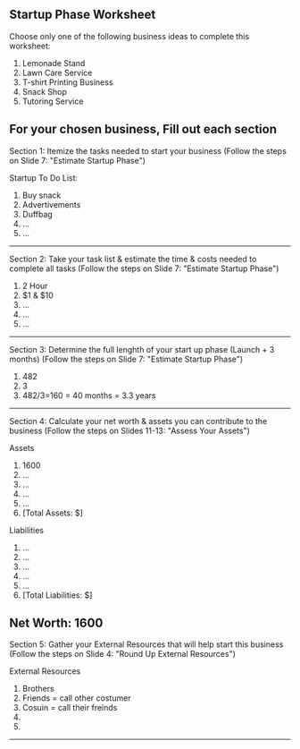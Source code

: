 Startup Phase Worksheet
-----------------------

Choose only one of the following business ideas to complete this worksheet:
1. Lemonade Stand
2. Lawn Care Service
3. T-shirt Printing Business
4. Snack Shop
5. Tutoring Service

For your chosen business, Fill out each section
----------------------------------------------------------------------

Section 1: Itemize the tasks needed to start your business
(Follow the steps on Slide 7: "Estimate Startup Phase")

Startup To Do List:
1. Buy snack 
2. Advertivements 
3. Duffbag 
4. ...
5. ...

----------------------------------------------------------------------

Section 2: Take your task list & estimate the time & costs needed to complete all tasks
(Follow the steps on Slide 7: "Estimate Startup Phase")

1. 2 Hour   
2. $1 & $10
3. ...
4. ...
5. ...

----------------------------------------------------------------------

Section 3: Determine the full lenghth of your start up phase (Launch + 3 months) 
(Follow the steps on Slide 7: "Estimate Startup Phase")

1.  482 
2. 3
3. 482/3=160 = 40 months = 3.3 years 

----------------------------------------------------------------------

Section 4: Calculate your net worth & assets you can contribute to the business
(Follow the steps on Slides 11-13: "Assess Your Assets")

Assets
1. 1600
2. ...
3. ...
4. ...
5. ... 
6. [Total Assets: $]

Liabilities
1. ...
2. ...
3. ...
4. ...
5. ...
6. [Total Liabilities: $]

Net Worth: 1600
----------------------------------------------------------------------
Section 5: Gather your External Resources that will help start this business
(Follow the steps on Slide 4: "Round Up External Resources")

External Resources

1.  Brothers
2. Friends = call other costumer 
3. Cosuin = call their freinds 
4. 
5. 
----------------------------------------------------------------------